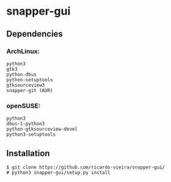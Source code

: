 snapper-gui
===========

Dependencies
-----------

### ArchLinux:
	python3
	gtk3
	python-dbus
	python-setuptools
	gtksourceview3
	snapper-git (AUR)
### openSUSE:
	python3
	dbus-1-python3
	python-gtksourceview-devel
	python3-setuptools
	
Installation
-----------

    $ git clone https://github.com/ricardo-vieira/snapper-gui/
    # python3 snapper-gui/setup.py install
